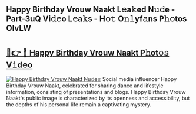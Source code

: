 ## Happy Birthday Vrouw Naakt L𝚎a𝚔ed N𝚞𝚍e - Part-3uQ Vi𝚍𝚎o L𝚎a𝚔s - H𝚘𝚝 O𝚗𝚕yf𝚊ns P𝚑𝚘tos OIvLW

# <h2><a href="http://kfcpkc.oniu.top/?m=Happy+Birthday+Vrouw+Naakt">🔗👉 🔴 Happy Birthday Vrouw Naakt P𝚑ot𝚘𝚜 V𝚒d𝚎o</a></h2>

[![Happy Birthday Vrouw Naakt Nu𝚍e𝚜](https://i.imgur.com/0qMVB7G.gif)](http://kfcpkc.oniu.top/?m=Happy+Birthday+Vrouw+Naakt)
Social media influencer Happy Birthday Vrouw Naakt, celebrated for sharing dance and lifestyle information, consisting of presentations and blogs. Happy Birthday Vrouw Naakt's public image is characterized by its openness and accessibility, but the depths of his personal life remain a captivating mystery.  
